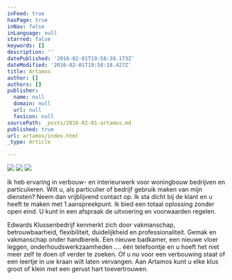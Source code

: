 ```yaml
---
inFeed: true
hasPage: true
inNav: false
inLanguage: null
starred: false
keywords: []
description: ''
datePublished: '2016-02-01T19:58:38.173Z'
dateModified: '2016-02-01T19:58:18.427Z'
title: Artamos
author: []
authors: []
publisher:
  name: null
  domain: null
  url: null
  favicon: null
sourcePath: _posts/2016-02-01-artamos.md
published: true
url: artamos/index.html
_type: Article

---
```

![](https://the-grid-user-content.s3-us-west-2.amazonaws.com/955f929f-bf13-4b03-85d2-22332b4d2fc2.JPG)
![](https://the-grid-user-content.s3-us-west-2.amazonaws.com/70472a80-b8aa-4ed1-887b-89ab8b603da8.jpg)
![](https://the-grid-user-content.s3-us-west-2.amazonaws.com/b3124126-4f47-4edd-a14e-eba03ed7076a.jpg)

Ik heb ervaring in verbouw- en interieurwerk voor woningbouw bedrijven en particulieren. Wilt u, als particulier of bedrijf gebruik maken van mijn diensten? Neem dan vrijblijvend contact op. Ik sta dicht bij de klant en u heeft te maken met 1 aanspreekpunt. Ik bied een totaal oplossing zonder open eind. U kunt in een afspraak de uitvoering en voorwaarden regelen.

Edwards Klussenbedrijf kenmerkt zich door vakmanschap, betrouwbaarheid, flexibiliteit, duidelijkheid en professionaliteit. Gemak en vakmanschap onder handbereik. Een nieuwe badkamer, een nieuwe vloer leggen, onderhoudswerkzaamheden .... één telefoontje en u hoeft het niet meer zelf te doen of verder te zoeken. Of u nu voor een verbouwing staat of een leertje in uw kraan wilt laten vervangen. Aan Artamos kunt u elke klus groot of klein met een gerust hart toevertrouwen.